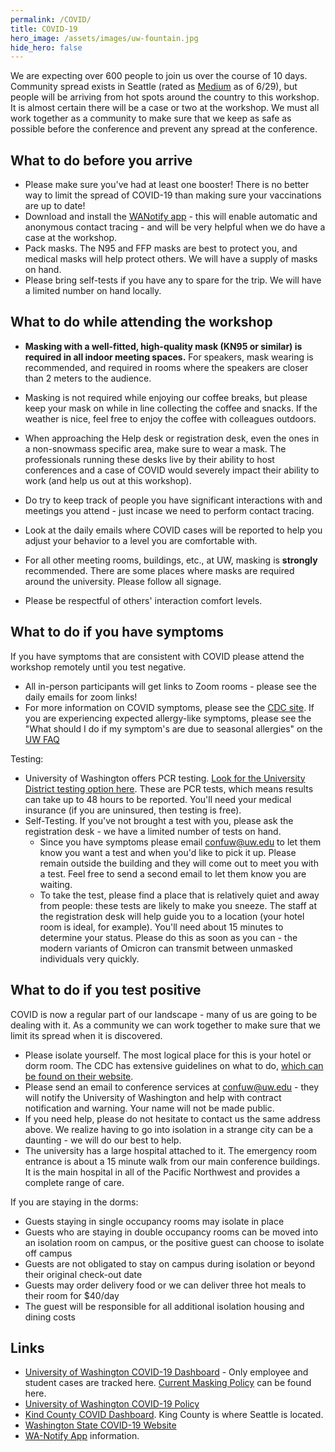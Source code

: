 ```yaml
---
permalink: /COVID/
title: COVID-19
hero_image: /assets/images/uw-fountain.jpg
hide_hero: false
---
```


We are expecting over 600 people to join us over the course of 10 days. Community spread exists in Seattle (rated as [Medium](https://kingcounty.gov/depts/health/covid-19/data/community-level.aspx) as of 6/29), but people will be arriving from hot spots around the country to this workshop. It is almost certain there will be a case or two at the workshop. We must all work together as a community to make sure that we keep as safe as possible before the conference and prevent any spread at the conference.

## What to do before you arrive

* Please make sure you've had at least one booster! There is no better way to limit the spread of COVID-19 than making sure your vaccinations are up to date!
* Download and install the [WANotify app](https://doh.wa.gov/emergencies/covid-19/wa-notify) - this will enable automatic and anonymous contact tracing - and will be very helpful when we do have a case at the workshop.
* Pack masks. The N95 and FFP masks are best to protect you, and medical masks will help protect others. We will have a supply of masks on hand.
* Please bring self-tests if you have any to spare for the trip. We will have a limited number on hand locally.

## What to do while attending the workshop

* **Masking with a well-fitted, high-quality mask (KN95 or similar) is required in all indoor meeting spaces.** For speakers, mask wearing is recommended, and required in rooms where the speakers are closer than 2 meters to the audience.
* Masking is not required while enjoying our coffee breaks, but please keep your mask on while in line collecting the coffee and snacks. If the weather is nice, feel free to enjoy the coffee with colleagues outdoors.

* When approaching the Help desk or registration desk, even the ones in a non-snowmass specific area, make sure to wear a mask. The professionals running these desks live by their ability to host conferences and a case of COVID would severely impact their ability to work (and help us out at this workshop).
* Do try to keep track of people you have significant interactions with and meetings you attend - just incase we need to perform contact tracing.
* Look at the daily emails where COVID cases will be reported to help you adjust your behavior to a level you are comfortable with.
* For all other meeting rooms, buildings, etc., at UW, masking is **strongly** recommended. There are some places where masks are required around the university. Please follow all signage.
* Please be respectful of others' interaction comfort levels.

## What to do if you have symptoms

If you have symptoms that are consistent with COVID please attend the workshop remotely until you test negative.

* All in-person participants will get links to Zoom rooms - please see the daily emails for zoom links!
* For more information on COVID symptoms, please see the [CDC site](https://www.cdc.gov/coronavirus/2019-ncov/symptoms-testing/symptoms.html). If you are experiencing expected allergy-like symptoms, please see the "What should I do if my symptom's are due to seasonal allergies" on the [UW FAQ](https://www.washington.edu/coronavirus/staff-faq/)

Testing:

* University of Washington offers PCR testing. [Look for the University District testing option here](https://www.uwmedicine.org/coronavirus/testing). These are PCR tests, which means results can take up to 48 hours to be reported. You'll need your medical insurance (if you are uninsured, then testing is free).
* Self-Testing. If you've not brought a test with you, please ask the registration desk - we have a limited number of tests on hand.
  * Since you have symptoms please email [confuw@uw.edu](mailto:confuw@uw.edu) to let them know you want a test and when you'd like to pick it up. Please remain outside the building and they will come out to meet you with a test. Feel free to send a second email to let them know you are waiting.
  * To take the test, please find a place that is relatively quiet and away from people: these tests are likely to make you sneeze. The staff at the registration desk will help guide you to a location (your hotel room is ideal, for example). You'll need about 15 minutes to determine your status. Please do this as soon as you can - the modern variants of Omicron can transmit between unmasked individuals very quickly.

## What to do if you test positive

COVID is now a regular part of our landscape - many of us are going to be dealing with it. As a community we can work together to make sure that we limit its spread when it is discovered.

* Please isolate yourself. The most logical place for this is your hotel or dorm room. The CDC has extensive guidelines on what to do, [which can be found on their website](https://www.cdc.gov/media/releases/2021/s1227-isolation-quarantine-guidance.html).
* Please send an email to conference services at [confuw@uw.edu](mailto:confuw@uw.edu) - they will notify the University of Washington and help with contract notification and warning. Your name will not be made public.
* If you need help, please do not hesitate to contact us the same address above. We realize having to go into isolation in a strange city can be a daunting - we will do our best to help.
* The university has a large hospital attached to it. The emergency room entrance is about a 15 minute walk from our main conference buildings. It is the main hospital in all of the Pacific Northwest and provides a complete range of care.

If you are staying in the dorms:

* Guests staying in single occupancy rooms may isolate in place
* Guests who are staying in double occupancy rooms can be moved into an isolation room on campus, or the positive guest can choose to isolate off campus
* Guests are not obligated to stay on campus during isolation or beyond their original check-out date
* Guests may order delivery food or we can deliver three hot meals to their room for $40/day
* The guest will be responsible for all additional isolation housing and dining costs

## Links

* [University of Washington COVID-19 Dashboard](https://www.washington.edu/coronavirus/testing-results/) - Only employee and student cases are tracked here. [Current Masking Policy](https://ehs.washington.edu/covid-19-prevention-and-response/face-covering-policy) can be found here.
* [University of Washington COVID-19 Policy](https://ehs.washington.edu/covid-19-prevention-and-response/covid-19-health-and-safety)
* [Kind County COVID Dashboard](https://kingcounty.gov/depts/health/covid-19/data.aspx). King County is where Seattle is located.
* [Washington State COVID-19 Website](https://coronavirus.wa.gov/)
* [WA-Notify App](https://doh.wa.gov/emergencies/covid-19/wa-notify) information.
